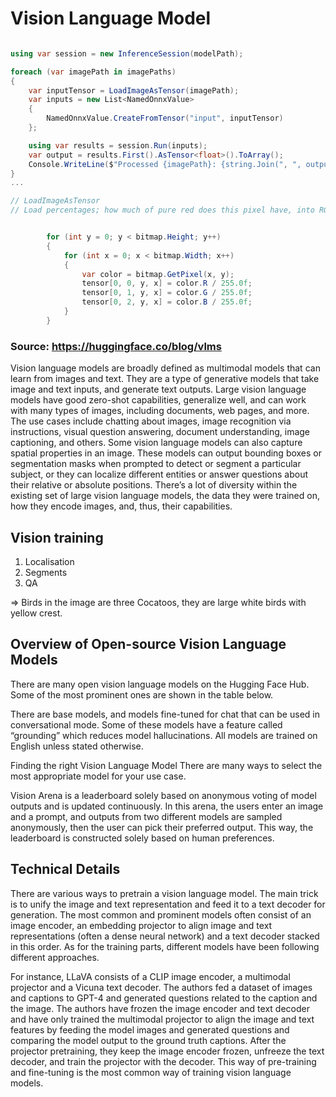 ﻿# Vision Language Model



```c#

using var session = new InferenceSession(modelPath);

foreach (var imagePath in imagePaths)
{
    var inputTensor = LoadImageAsTensor(imagePath);
    var inputs = new List<NamedOnnxValue>
    {
        NamedOnnxValue.CreateFromTensor("input", inputTensor)
    };

    using var results = session.Run(inputs);
    var output = results.First().AsTensor<float>().ToArray();
    Console.WriteLine($"Processed {imagePath}: {string.Join(", ", output)}");
}
...

// LoadImageAsTensor
// Load percentages; how much of pure red does this pixel have, into RGB tensor


        for (int y = 0; y < bitmap.Height; y++)
        {
            for (int x = 0; x < bitmap.Width; x++)
            {
                var color = bitmap.GetPixel(x, y);
                tensor[0, 0, y, x] = color.R / 255.0f;
                tensor[0, 1, y, x] = color.G / 255.0f;
                tensor[0, 2, y, x] = color.B / 255.0f;
            }
        }

```

### Source: https://huggingface.co/blog/vlms

Vision language models are broadly defined as multimodal models that can learn from images and text. 
They are a type of generative models that take image and text inputs, and generate text outputs. 
Large vision language models have good zero-shot capabilities, generalize well, and can work with many types of images, including documents, 
web pages, and more. The use cases include chatting about images, image recognition via instructions, visual question answering, document understanding, image captioning, and others. 
Some vision language models can also capture spatial properties in an image. 
These models can output bounding boxes or segmentation masks when prompted to detect or segment a particular subject, 
or they can localize different entities or answer questions about their relative or absolute positions. 
There’s a lot of diversity within the existing set of large vision language models, 
the data they were trained on, how they encode images, and, thus, their capabilities.

## Vision training

1. Localisation
2. Segments
3. QA

=> Birds in the image are three Cocatoos, they are large white birds with yellow crest. 




## Overview of Open-source Vision Language Models
There are many open vision language models on the Hugging Face Hub. Some of the most prominent ones are shown in the table below.

There are base models, and models fine-tuned for chat that can be used in conversational mode.
Some of these models have a feature called “grounding” which reduces model hallucinations.
All models are trained on English unless stated otherwise.

Finding the right Vision Language Model
There are many ways to select the most appropriate model for your use case.

Vision Arena is a leaderboard solely based on anonymous voting of model outputs and is updated continuously. 
In this arena, the users enter an image and a prompt, and outputs from two different models are sampled anonymously, 
then the user can pick their preferred output. This way, the leaderboard is constructed solely based on human preferences.

## Technical Details
There are various ways to pretrain a vision language model. The main trick is to unify the image and text representation and feed it to a text decoder 
for generation. The most common and prominent models often consist of an image encoder, an embedding projector to align image and text representations 
(often a dense neural network) and a text decoder stacked in this order. As for the training parts, 
different models have been following different approaches.

For instance, LLaVA consists of a CLIP image encoder, a multimodal projector and a Vicuna text decoder. 
The authors fed a dataset of images and captions to GPT-4 and generated questions related to the caption and the image. 
The authors have frozen the image encoder and text decoder and have only trained the multimodal projector to align the image and text features 
by feeding the model images and generated questions and comparing the model output to the ground truth captions. After the projector pretraining, 
they keep the image encoder frozen, unfreeze the text decoder, and train the projector with the decoder. 
This way of pre-training and fine-tuning is the most common way of training vision language models.


